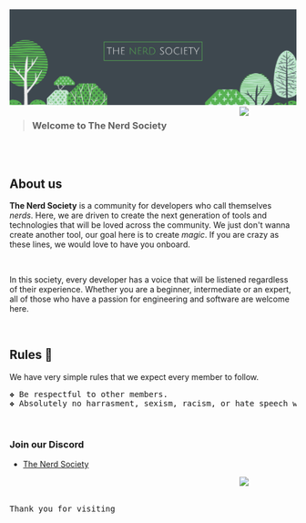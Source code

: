 <img src="profile/NerdSocietyHeader.png">

<br>

<img src="https://media.giphy.com/media/21MphNwjTcQf0CzxaY/giphy-downsized-large.gif?cid=ecf05e47ct13wk6kyryway694c3ag7vpr24s1aolnsbx2zlr&rid=giphy-downsized-large.gif&ct=s" align="right" width="100px">


> <h3>Welcome to The Nerd Society</h3>


<br><br>

<h2>About us</h2>
<p><b>The Nerd Society</b> is a community for developers who call themselves <i>nerds</i>. Here, we are driven to create the next generation of tools and technologies that will be loved across the community. We just don't wanna create another tool, our goal here is to create <i>magic</i>. If you are crazy as these lines, we would love to have you onboard.</p> 
<br>
<p>In this society, every developer has a voice that will be listened regardless of their experience. Whether you are a beginner, intermediate or an expert, all of those who have a passion for engineering and software are welcome here.</p>

<br>

<h2>Rules 📃</h2>

We have very simple rules that we expect every member to follow.

<pre>
❖ Be respectful to other members. 
❖ Absolutely no harrasment, sexism, racism, or hate speech will be tolerated.
</pre>

<br>

<h3>Join our Discord</h3>

- <a href="https://discord.gg/4A4kdGNMjK">The Nerd Society</a>
<img src="https://media.giphy.com/media/MTthOZkkWaD42wiqqz/giphy.gif" align="right" width="100px">

<br><br>

<pre>Thank you for visiting</pre>
